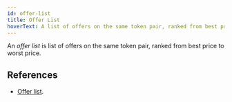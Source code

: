 ```yaml
---
id: offer-list
title: Offer List
hoverText: A list of offers on the same token pair, ranked from best price to worst price.
---
```


An _offer list_ is list of offers on the same token pair, ranked from best price to worst price.

## References
* [Offer list](../contracts/technical-references/taking-and-making-offers/offer-list.md).
